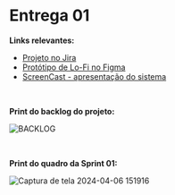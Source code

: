 # Entrega 01

**Links relevantes:**
<ul>
  <li>
    <a  href="https://cesar-mvp2.atlassian.net/jira/software/projects/VNC/boards/2"
      >Projeto no Jira</a>
  </li>
    <li>
    <a  href="https://www.figma.com/file/OodUDTbRUE7cAgmlOUiEr9/SmartSchool?type=design&node-id=0-1&mode=design&t=V3uiesp8LFjSo9ET-0"
      >Protótipo de Lo-Fi no Figma</a>
  </li>
<li>
    <a  href="https://www.youtube.com/watch?v=hRoXKd9YeRM&t=1s&ab_channel=YgorRosa"
      >ScreenCast - apresentação do sistema</a>
  </li>
</ul>
<br/>

<strong>Print do backlog do projeto: </strong>    
      
![BACKLOG](https://github.com/Manuelaamorim/SmartSchool/assets/142773064/091d760b-02a9-49ca-b596-a297a30ccf89)



<br/>

<strong>Print do quadro da Sprint 01:</strong>

![Captura de tela 2024-04-06 151916](https://github.com/Manuelaamorim/SmartSchool/assets/142773064/0397a7e6-6403-465e-a91d-ce8e4755c39d)



